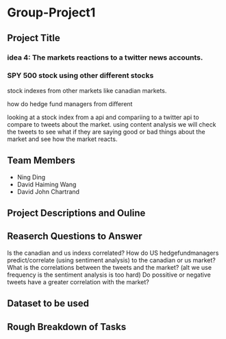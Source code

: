 # Group-Project1
## Project Title

### idea 4: The markets reactions to a twitter news accounts.
### SPY 500 stock using other different stocks
stock indexes from other markets like canadian markets.

how do hedge fund managers from different 

looking at a stock index from a api and compariing to a twitter api to compare to tweets about the market. using content analysis we will check the tweets to see what if they are saying good or bad things about the market and see how the market reacts. 

## Team Members
- Ning Ding
- David Haiming Wang
- David John Chartrand
## Project Descriptions and Ouline
## Reaserch Questions to Answer

Is the canadian and us indexs correlated?
How do US hedgefundmanagers predict/correlate (using sentiment analysis) to the canadian or us market?
What is the correlations between the tweets and the market? (alt we use frequency is the sentiment analysis is too hard)
Do possitive or negative tweets have a greater correlation with the market?

## Dataset to be used
## Rough Breakdown of Tasks
